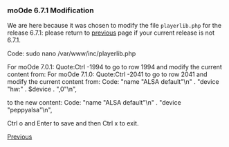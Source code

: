 ### moOde 6.7.1 Modification
We are here because it was chosen to modify the file ````playerlib.php```` for the release 6.7.1: please return to [previous](https://github.com/FdeAlexa/PeppyMeter_and_moOde/blob/main/2_moOde.md) page if your current release is not 6.7.1.


Code:
sudo nano /var/www/inc/playerlib.php

For moOde 7.0.1:
Quote:Ctrl -1994 to go to row 1994 and modify the current content from:
For moOde 7.1.0:
Quote:Ctrl -2041 to go to row 2041 and modify the current content from:
Code:
"name \"ALSA default\"\n" . "device \"hw:" . $device . ",0\"\n",

to the new content:
Code:
"name \"ALSA default\"\n" . "device \"peppyalsa\"\n",

Ctrl o and Enter to save and then Ctrl x to exit.

[Previous](https://github.com/FdeAlexa/PeppyMeter_and_moOde/blob/main/2_moOde.md)

